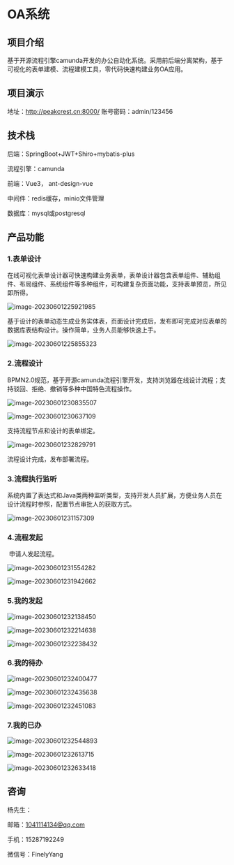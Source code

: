 # OA系统

##  项目介绍

​    基于开源流程引擎camunda开发的办公自动化系统。采用前后端分离架构，基于可视化的表单建模、流程建模工具，零代码快速构建业务OA应用。

## 项目演示

地址：http://peakcrest.cn:8000/  账号密码：admin/123456

## 技术栈

后端：SpringBoot+JWT+Shiro+mybatis-plus

流程引擎：camunda

前端：Vue3， ant-design-vue

中间件：redis缓存，minio文件管理

数据库：mysql或postgresql

## 产品功能

### 1.表单设计

   在线可视化表单设计器可快速构建业务表单，表单设计器包含表单组件、辅助组件、布局组件、系统组件等多种组件，可构建复杂页面功能，支持表单预览，所见即所得。

![image-20230601225921985](images/image-20230601225921985.png)

   基于设计的表单动态生成业务实体表，页面设计完成后，发布即可完成对应表单的数据库表结构设计。操作简单，业务人员能够快速上手。

![image-20230601225855323](images/image-20230601225855323.png)

### 2.流程设计

​    BPMN2.0规范，基于开源camunda流程引擎开发，支持浏览器在线设计流程；支持驳回、拒绝、撤销等多种中国特色流程操作。

![image-20230601230835507](images/image-20230601230835507.png)

![image-20230601230637109](images/image-20230601230637109.png)

支持流程节点和设计的表单绑定。

![image-20230601232829791](images/image-20230601232829791.png)

流程设计完成，发布部署流程。

### 3.流程执行监听

​     系统内置了表达式和Java类两种监听类型，支持开发人员扩展，方便业务人员在设计流程时参照，配置节点审批人的获取方式。

![image-20230601231157309](images/image-20230601231157309.png)

### 4.流程发起

​      申请人发起流程。

![image-20230601231554282](images/image-20230601231554282.png)

![image-20230601231942662](images/image-20230601231942662.png)

### 5.我的发起

![image-20230601232138450](images/image-20230601232138450.png)

![image-20230601232214638](images/image-20230601232214638.png)

![image-20230601232238432](images/image-20230601232238432.png)

### 6.我的待办

![image-20230601232400477](images/image-20230601232400477.png)

![image-20230601232435638](images/image-20230601232435638.png)

![image-20230601232451083](images/image-20230601232451083.png)

### 7.我的已办

![image-20230601232544893](images/image-20230601232544893.png)

 ![image-20230601232613715](images/image-20230601232613715.png)

![image-20230601232633418](images/image-20230601232633418.png)

## 咨询

杨先生：

邮箱：[1041114134@qq.com](mailto:835487894@qq.com)

手机：15287192249

微信号：FinelyYang
